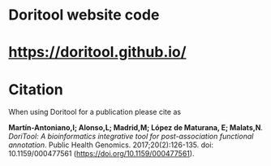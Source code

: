 Doritool website code
=====================

# https://doritool.github.io/

# <i class="fa fa-pencil-square-o"></i> Citation
When using Doritool for a publication please cite as

**Martín-Antoniano,I; Alonso,L; Madrid,M; López de Maturana, E; Malats,N**. _DoriTool: A bioinformatics integrative tool for post-association functional annotation_. Public Health Genomics. 2017;20(2):126-135. doi: 10.1159/000477561 (<https://doi.org/10.1159/000477561>).

